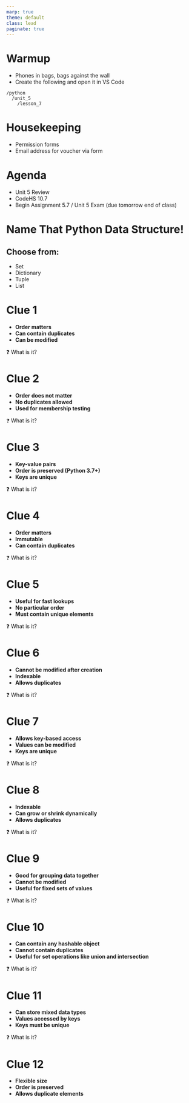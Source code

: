 ```yaml
---
marp: true
theme: default
class: lead
paginate: true
---
```


<!-- headingDivider: 1 -->
<!-- backgroundColor: black -->
<!-- class: invert -->

# Warmup

- Phones in bags, bags against the wall
- Create the following and open it in VS Code

```text
/python
  /unit_5
    /lesson_7
```

# Housekeeping

- Permission forms
- Email address for voucher via form

# Agenda

- Unit 5 Review
- CodeHS 10.7
- Begin Assignment 5.7 / Unit 5 Exam (due tomorrow end of class)

# Name That Python Data Structure!  
## Choose from:
- Set  
- Dictionary  
- Tuple  
- List  

# Clue 1  
- **Order matters**  
- **Can contain duplicates**  
- **Can be modified**  

❓ What is it?

# Clue 2  
- **Order does not matter**  
- **No duplicates allowed**  
- **Used for membership testing**  

❓ What is it?

# Clue 3  
- **Key-value pairs**  
- **Order is preserved (Python 3.7+)**  
- **Keys are unique**  

❓ What is it?

# Clue 4  
- **Order matters**  
- **Immutable**  
- **Can contain duplicates**  

❓ What is it?

# Clue 5  
- **Useful for fast lookups**  
- **No particular order**  
- **Must contain unique elements**  

❓ What is it?

# Clue 6  
- **Cannot be modified after creation**  
- **Indexable**  
- **Allows duplicates**  

❓ What is it?

# Clue 7  
- **Allows key-based access**  
- **Values can be modified**  
- **Keys are unique**  

❓ What is it?

# Clue 8  
- **Indexable**  
- **Can grow or shrink dynamically**  
- **Allows duplicates**  

❓ What is it?

# Clue 9  
- **Good for grouping data together**  
- **Cannot be modified**  
- **Useful for fixed sets of values**  

❓ What is it?

# Clue 10  
- **Can contain any hashable object**  
- **Cannot contain duplicates**  
- **Useful for set operations like union and intersection**  

❓ What is it?

# Clue 11  
- **Can store mixed data types**  
- **Values accessed by keys**  
- **Keys must be unique**  

❓ What is it?

# Clue 12  
- **Flexible size**  
- **Order is preserved**  
- **Allows duplicate elements**  
